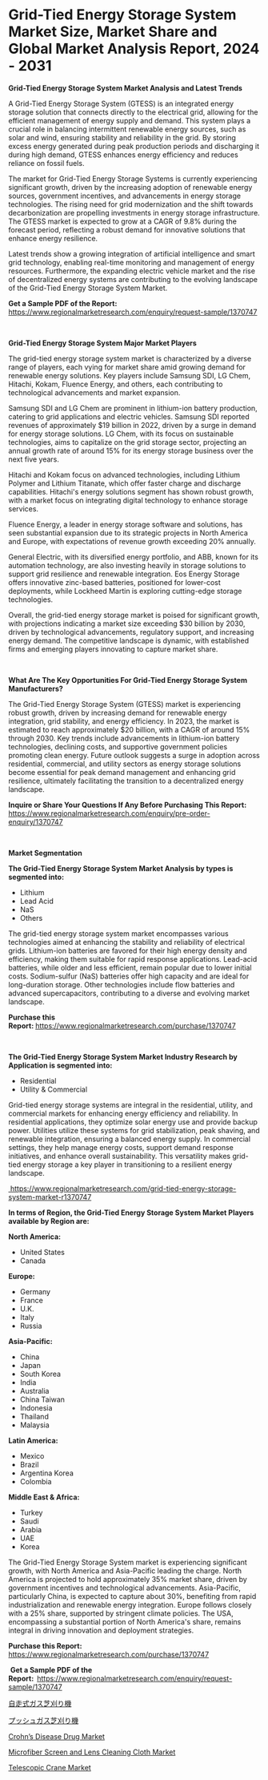 <p><h1>Grid-Tied Energy Storage System Market Size, Market Share and Global Market Analysis Report, 2024 - 2031</h1></p><p><strong>Grid-Tied Energy Storage System Market Analysis and Latest Trends</strong></p>
<p><p>A Grid-Tied Energy Storage System (GTESS) is an integrated energy storage solution that connects directly to the electrical grid, allowing for the efficient management of energy supply and demand. This system plays a crucial role in balancing intermittent renewable energy sources, such as solar and wind, ensuring stability and reliability in the grid. By storing excess energy generated during peak production periods and discharging it during high demand, GTESS enhances energy efficiency and reduces reliance on fossil fuels.</p><p>The market for Grid-Tied Energy Storage Systems is currently experiencing significant growth, driven by the increasing adoption of renewable energy sources, government incentives, and advancements in energy storage technologies. The rising need for grid modernization and the shift towards decarbonization are propelling investments in energy storage infrastructure. The GTESS market is expected to grow at a CAGR of 9.8% during the forecast period, reflecting a robust demand for innovative solutions that enhance energy resilience.</p><p>Latest trends show a growing integration of artificial intelligence and smart grid technology, enabling real-time monitoring and management of energy resources. Furthermore, the expanding electric vehicle market and the rise of decentralized energy systems are contributing to the evolving landscape of the Grid-Tied Energy Storage System Market.</p></p>
<p><strong>Get a Sample PDF of the Report:&nbsp;</strong> <a href="https://www.regionalmarketresearch.com/enquiry/request-sample/1370747">https://www.regionalmarketresearch.com/enquiry/request-sample/1370747</a></p>
<p>&nbsp;</p>
<p><strong>Grid-Tied Energy Storage System Major Market Players</strong></p>
<p><p>The grid-tied energy storage system market is characterized by a diverse range of players, each vying for market share amid growing demand for renewable energy solutions. Key players include Samsung SDI, LG Chem, Hitachi, Kokam, Fluence Energy, and others, each contributing to technological advancements and market expansion.</p><p>Samsung SDI and LG Chem are prominent in lithium-ion battery production, catering to grid applications and electric vehicles. Samsung SDI reported revenues of approximately $19 billion in 2022, driven by a surge in demand for energy storage solutions. LG Chem, with its focus on sustainable technologies, aims to capitalize on the grid storage sector, projecting an annual growth rate of around 15% for its energy storage business over the next five years.</p><p>Hitachi and Kokam focus on advanced technologies, including Lithium Polymer and Lithium Titanate, which offer faster charge and discharge capabilities. Hitachi's energy solutions segment has shown robust growth, with a market focus on integrating digital technology to enhance storage services.</p><p>Fluence Energy, a leader in energy storage software and solutions, has seen substantial expansion due to its strategic projects in North America and Europe, with expectations of revenue growth exceeding 20% annually.</p><p>General Electric, with its diversified energy portfolio, and ABB, known for its automation technology, are also investing heavily in storage solutions to support grid resilience and renewable integration. Eos Energy Storage offers innovative zinc-based batteries, positioned for lower-cost deployments, while Lockheed Martin is exploring cutting-edge storage technologies.</p><p>Overall, the grid-tied energy storage market is poised for significant growth, with projections indicating a market size exceeding $30 billion by 2030, driven by technological advancements, regulatory support, and increasing energy demand. The competitive landscape is dynamic, with established firms and emerging players innovating to capture market share.</p></p>
<p>&nbsp;</p>
<p><strong>What Are The Key Opportunities For Grid-Tied Energy Storage System Manufacturers?</strong></p>
<p><p>The Grid-Tied Energy Storage System (GTESS) market is experiencing robust growth, driven by increasing demand for renewable energy integration, grid stability, and energy efficiency. In 2023, the market is estimated to reach approximately $20 billion, with a CAGR of around 15% through 2030. Key trends include advancements in lithium-ion battery technologies, declining costs, and supportive government policies promoting clean energy. Future outlook suggests a surge in adoption across residential, commercial, and utility sectors as energy storage solutions become essential for peak demand management and enhancing grid resilience, ultimately facilitating the transition to a decentralized energy landscape.</p></p>
<p><strong>Inquire or Share Your Questions If Any Before Purchasing This Report:</strong> <a href="https://www.regionalmarketresearch.com/enquiry/pre-order-enquiry/1370747">https://www.regionalmarketresearch.com/enquiry/pre-order-enquiry/1370747</a></p>
<p>&nbsp;</p>
<p><strong>Market Segmentation</strong></p>
<p><strong>The Grid-Tied Energy Storage System Market Analysis by types is segmented into:</strong></p>
<p><ul><li>Lithium</li><li>Lead Acid</li><li>NaS</li><li>Others</li></ul></p>
<p><p>The grid-tied energy storage system market encompasses various technologies aimed at enhancing the stability and reliability of electrical grids. Lithium-ion batteries are favored for their high energy density and efficiency, making them suitable for rapid response applications. Lead-acid batteries, while older and less efficient, remain popular due to lower initial costs. Sodium-sulfur (NaS) batteries offer high capacity and are ideal for long-duration storage. Other technologies include flow batteries and advanced supercapacitors, contributing to a diverse and evolving market landscape.</p></p>
<p><strong>Purchase this Report:&nbsp;</strong><a href="https://www.regionalmarketresearch.com/purchase/1370747">https://www.regionalmarketresearch.com/purchase/1370747</a></p>
<p>&nbsp;</p>
<p><strong>The Grid-Tied Energy Storage System Market Industry Research by Application is segmented into:</strong></p>
<p><ul><li>Residential</li><li>Utility & Commercial</li></ul></p>
<p><p>Grid-tied energy storage systems are integral in the residential, utility, and commercial markets for enhancing energy efficiency and reliability. In residential applications, they optimize solar energy use and provide backup power. Utilities utilize these systems for grid stabilization, peak shaving, and renewable integration, ensuring a balanced energy supply. In commercial settings, they help manage energy costs, support demand response initiatives, and enhance overall sustainability. This versatility makes grid-tied energy storage a key player in transitioning to a resilient energy landscape.</p></p>
<p><a href="https://www.regionalmarketresearch.com/grid-tied-energy-storage-system-market-r1370747">&nbsp;https://www.regionalmarketresearch.com/grid-tied-energy-storage-system-market-r1370747</a></p>
<p><strong>In terms of Region, the Grid-Tied Energy Storage System Market Players available by Region are:</strong></p>
<p>
    <p> <strong> North America: </strong>
        <ul>
            <li>United States</li>
            <li>Canada</li>
        </ul>
        </p> 
    <p> <strong> Europe: </strong>
        <ul>
            <li>Germany</li>
            <li>France</li>
            <li>U.K.</li>
            <li>Italy</li>
            <li>Russia</li>
        </ul>
        </p> 
    <p> <strong> Asia-Pacific: </strong>
        <ul>
            <li>China</li>
            <li>Japan</li>
            <li>South Korea</li>
            <li>India</li>
            <li>Australia</li>
            <li>China Taiwan</li>
            <li>Indonesia</li>
            <li>Thailand</li>
            <li>Malaysia</li>
        </ul>
        </p> 
    <p> <strong> Latin America: </strong>
        <ul>
            <li>Mexico</li>
            <li>Brazil</li>
            <li>Argentina Korea</li>
            <li>Colombia</li>
        </ul>
        </p> 
    <p> <strong> Middle East & Africa: </strong>
        <ul>
            <li>Turkey</li>
            <li>Saudi</li>
            <li>Arabia</li>
            <li>UAE</li>
            <li>Korea</li>
        </ul>
    </p>
    </p>
<p><p>The Grid-Tied Energy Storage System market is experiencing significant growth, with North America and Asia-Pacific leading the charge. North America is projected to hold approximately 35% market share, driven by government incentives and technological advancements. Asia-Pacific, particularly China, is expected to capture about 30%, benefiting from rapid industrialization and renewable energy integration. Europe follows closely with a 25% share, supported by stringent climate policies. The USA, encompassing a substantial portion of North America's share, remains integral in driving innovation and deployment strategies.</p></p>
<p><strong>Purchase this Report: </strong><a href="https://www.regionalmarketresearch.com/purchase/1370747">https://www.regionalmarketresearch.com/purchase/1370747</a></p>
<p>&nbsp;<strong>Get a Sample PDF of the Report:&nbsp;&nbsp;</strong><a href="https://www.regionalmarketresearch.com/enquiry/request-sample/1370747">https://www.regionalmarketresearch.com/enquiry/request-sample/1370747</a></p>
<p><strong></strong></p>
<p><p><a href="https://medium.com/@craigurcottrte897646775/%E8%87%AA%E8%B5%B0%E5%BC%8F%E3%82%AC%E3%82%B9%E8%8A%9D%E5%88%88%E3%82%8A%E6%A9%9F%E5%B8%82%E5%A0%B4%E3%81%AE%E9%9D%A9%E5%91%BD-2024-2031-%E6%AC%A1%E3%81%AE10%E5%B9%B4%E3%82%92%E5%BD%A2%E6%88%90%E3%81%99%E3%82%8B%E5%B8%82%E5%A0%B4%E3%81%AE%E5%8B%95%E5%90%91-f722cf8febbb">自走式ガス芝刈り機</a></p><p><a href="https://medium.com/@entelabrahimi20222022/%E3%82%AC%E3%82%B9%E8%8A%9D%E5%88%88%E3%82%8A%E6%A9%9F%E5%B8%82%E5%A0%B4%E3%81%AE%E6%A6%82%E8%A6%81-2024%E5%B9%B4%E3%81%8B%E3%82%892031%E5%B9%B4%E3%81%BE%E3%81%A7%E3%81%AE%E4%B8%96%E7%95%8C%E5%B8%82%E5%A0%B4%E3%81%AE%E3%83%88%E3%83%AC%E3%83%B3%E3%83%89%E3%81%A8%E5%B0%86%E6%9D%A5%E3%81%AE%E5%B1%95%E6%9C%9B-a8b0c63ebcf6?postPublishedType=repub">プッシュガス芝刈り機</a></p><p><a href="https://medium.com/@gersikodra2022/a-comprehensive-look-at-product-type-aminosalicylates-67e383101afa?postPublishedType=repub">Crohn’s Disease Drug Market</a></p><p><a href="https://issuu.com/reportprime-2/docs/microfiber-screen-and-lens-cleaning_0ff61b78a140b6">Microfiber Screen and Lens Cleaning Cloth Market</a></p><p><a href="https://www.linkedin.com/pulse/global-telescopic-crane-industry-types-applications-pteoe">Telescopic Crane Market</a></p></p>